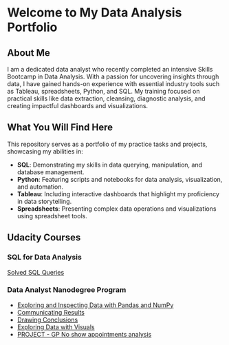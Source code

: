 # Welcome to My Data Analysis Portfolio

## About Me
I am a dedicated data analyst who recently completed an intensive Skills Bootcamp in Data Analysis. With a passion for uncovering insights through data, I have gained hands-on experience with essential industry tools such as Tableau, spreadsheets, Python, and SQL. My training focused on practical skills like data extraction, cleansing, diagnostic analysis, and creating impactful dashboards and visualizations.

## What You Will Find Here
This repository serves as a portfolio of my practice tasks and projects, showcasing my abilities in:


- **SQL**: Demonstrating my skills in data querying, manipulation, and database management.
- **Python**: Featuring scripts and notebooks for data analysis, visualization, and automation.
- **Tableau**: Including interactive dashboards that highlight my proficiency in data storytelling.
- **Spreadsheets**: Presenting complex data operations and visualizations using spreadsheet tools.


## Udacity Courses

### SQL for Data Analysis
[Solved SQL Queries](sql/SQL.md)

### Data Analyst Nanodegree Program

- [Exploring and Inspecting Data with Pandas and NumPy](nanodegree/Python_basics.md)
- [Communicating Results](nanodegree/conclusions_and_visuals/conclusions_and_visuals.md)
- [Drawing Conclusions](nanodegree/conclusions_quiz/conclusions_quiz.md)
- [Exploring Data with Visuals](nanodegree/visuals_quiz/visuals_quiz.md)
- [PROJECT - GP No show appointments analysis](nanodegree/GP_no_show_appointment_analysis/Investigate_a_Dataset.md)